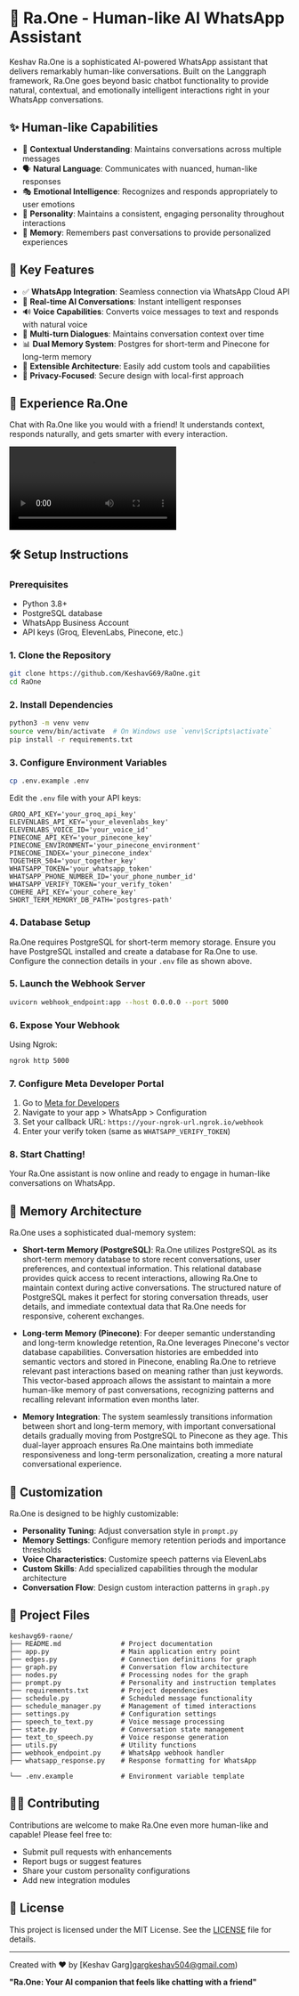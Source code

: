 # 🤖 Ra.One - Human-like AI WhatsApp Assistant
Keshav
Ra.One is a sophisticated AI-powered WhatsApp assistant that delivers remarkably human-like conversations. Built on the Langgraph framework, Ra.One goes beyond basic chatbot functionality to provide natural, contextual, and emotionally intelligent interactions right in your WhatsApp conversations.

## ✨ Human-like Capabilities

- 🧠 **Contextual Understanding**: Maintains conversations across multiple messages
- 🗣️ **Natural Language**: Communicates with nuanced, human-like responses
- 🎭 **Emotional Intelligence**: Recognizes and responds appropriately to user emotions
- 🧩 **Personality**: Maintains a consistent, engaging personality throughout interactions
- 🤔 **Memory**: Remembers past conversations to provide personalized experiences

## 🚀 Key Features

- ✅ **WhatsApp Integration**: Seamless connection via WhatsApp Cloud API
- 💬 **Real-time AI Conversations**: Instant intelligent responses
- 🔊 **Voice Capabilities**: Converts voice messages to text and responds with natural voice
- 🔗 **Multi-turn Dialogues**: Maintains conversation context over time
- 📊 **Dual Memory System**: Postgres for short-term and Pinecone for long-term memory
- 🧰 **Extensible Architecture**: Easily add custom tools and capabilities
- 🔐 **Privacy-Focused**: Secure design with local-first approach

## 📱 Experience Ra.One

Chat with Ra.One like you would with a friend! It understands context, responds naturally, and gets smarter with every interaction.

![Ra.One in action](https://github.com/KeshavG69/RaOne/assets/your-user-id/raone-demo.mp4) <!-- Replace with actual demo video -->

## 🛠️ Setup Instructions

### Prerequisites

- Python 3.8+
- PostgreSQL database
- WhatsApp Business Account
- API keys (Groq, ElevenLabs, Pinecone, etc.)

### 1. Clone the Repository

```bash
git clone https://github.com/KeshavG69/RaOne.git
cd RaOne
```

### 2. Install Dependencies

```bash
python3 -m venv venv
source venv/bin/activate  # On Windows use `venv\Scripts\activate`
pip install -r requirements.txt
```

### 3. Configure Environment Variables

```bash
cp .env.example .env
```

Edit the `.env` file with your API keys:

```
GROQ_API_KEY='your_groq_api_key'
ELEVENLABS_API_KEY='your_elevenlabs_key'
ELEVENLABS_VOICE_ID='your_voice_id'
PINECONE_API_KEY='your_pinecone_key'
PINECONE_ENVIRONMENT='your_pinecone_environment'
PINECONE_INDEX='your_pinecone_index'
TOGETHER_504='your_together_key'
WHATSAPP_TOKEN='your_whatsapp_token'
WHATSAPP_PHONE_NUMBER_ID='your_phone_number_id'
WHATSAPP_VERIFY_TOKEN='your_verify_token'
COHERE_API_KEY='your_cohere_key'
SHORT_TERM_MEMORY_DB_PATH='postgres-path'
```

### 4. Database Setup

Ra.One requires PostgreSQL for short-term memory storage. Ensure you have PostgreSQL installed and create a database for Ra.One to use. Configure the connection details in your `.env` file as shown above.

### 5. Launch the Webhook Server

```bash
uvicorn webhook_endpoint:app --host 0.0.0.0 --port 5000
```

### 6. Expose Your Webhook

Using Ngrok:

```bash
ngrok http 5000
```

### 7. Configure Meta Developer Portal

1. Go to [Meta for Developers](https://developers.facebook.com/)
2. Navigate to your app > WhatsApp > Configuration
3. Set your callback URL: `https://your-ngrok-url.ngrok.io/webhook`
4. Enter your verify token (same as `WHATSAPP_VERIFY_TOKEN`)

### 8. Start Chatting!

Your Ra.One assistant is now online and ready to engage in human-like conversations on WhatsApp.

## 🧠 Memory Architecture

Ra.One uses a sophisticated dual-memory system:

- **Short-term Memory (PostgreSQL)**: 
  Ra.One utilizes PostgreSQL as its short-term memory database to store recent conversations, user preferences, and contextual information. This relational database provides quick access to recent interactions, allowing Ra.One to maintain context during active conversations. The structured nature of PostgreSQL makes it perfect for storing conversation threads, user details, and immediate contextual data that Ra.One needs for responsive, coherent exchanges.

- **Long-term Memory (Pinecone)**:
  For deeper semantic understanding and long-term knowledge retention, Ra.One leverages Pinecone's vector database capabilities. Conversation histories are embedded into semantic vectors and stored in Pinecone, enabling Ra.One to retrieve relevant past interactions based on meaning rather than just keywords. This vector-based approach allows the assistant to maintain a more human-like memory of past conversations, recognizing patterns and recalling relevant information even months later.

- **Memory Integration**:
  The system seamlessly transitions information between short and long-term memory, with important conversational details gradually moving from PostgreSQL to Pinecone as they age. This dual-layer approach ensures Ra.One maintains both immediate responsiveness and long-term personalization, creating a more natural conversational experience.

## 🔧 Customization

Ra.One is designed to be highly customizable:

- **Personality Tuning**: Adjust conversation style in `prompt.py`
- **Memory Settings**: Configure memory retention periods and importance thresholds
- **Voice Characteristics**: Customize speech patterns via ElevenLabs
- **Custom Skills**: Add specialized capabilities through the modular architecture
- **Conversation Flow**: Design custom interaction patterns in `graph.py`

## 📁 Project Files

```
keshavg69-raone/
├── README.md               # Project documentation
├── app.py                  # Main application entry point
├── edges.py                # Connection definitions for graph
├── graph.py                # Conversation flow architecture
├── nodes.py                # Processing nodes for the graph
├── prompt.py               # Personality and instruction templates
├── requirements.txt        # Project dependencies
├── schedule.py             # Scheduled message functionality
├── schedule_manager.py     # Management of timed interactions
├── settings.py             # Configuration settings
├── speech_to_text.py       # Voice message processing
├── state.py                # Conversation state management
├── text_to_speech.py       # Voice response generation
├── utils.py                # Utility functions
├── webhook_endpoint.py     # WhatsApp webhook handler
├── whatsapp_response.py    # Response formatting for WhatsApp

└── .env.example            # Environment variable template
```

## 👨‍💻 Contributing

Contributions are welcome to make Ra.One even more human-like and capable! Please feel free to:

- Submit pull requests with enhancements
- Report bugs or suggest features
- Share your custom personality configurations
- Add new integration modules

## 🚀 License

This project is licensed under the MIT License. See the [LICENSE](LICENSE) file for details.

---

Created with ❤️ by [Keshav Garg]gargkeshav504@gmail.com)

**"Ra.One: Your AI companion that feels like chatting with a friend"**
